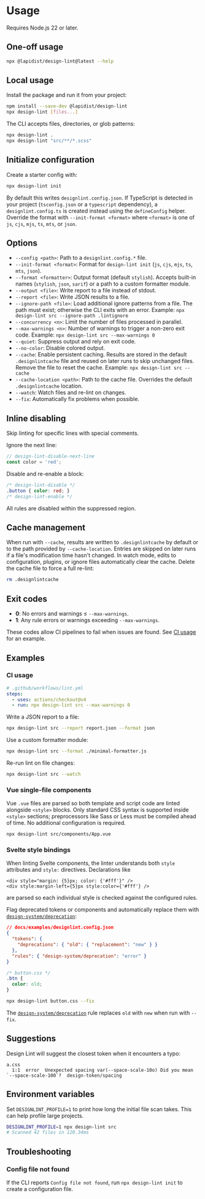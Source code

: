 # Usage

Requires Node.js 22 or later.

## One-off usage

```bash
npx @lapidist/design-lint@latest --help
```

## Local usage

Install the package and run it from your project:

```bash
npm install --save-dev @lapidist/design-lint
npx design-lint [files...]

```

The CLI accepts files, directories, or glob patterns:

```bash
npx design-lint .
npx design-lint "src/**/*.scss"
```

## Initialize configuration

Create a starter config with:

```bash
npx design-lint init
```

By default this writes `designlint.config.json`. If TypeScript is detected in
your project (`tsconfig.json` or a `typescript` dependency), a
`designlint.config.ts` is created instead using the `defineConfig` helper.
Override the format with `--init-format <format>` where `<format>` is one of
`js`, `cjs`, `mjs`, `ts`, `mts`, or `json`.

## Options

- `--config <path>`: Path to a `designlint.config.*` file.
- `--init-format <format>`: Format for `design-lint init` (`js`, `cjs`, `mjs`,
  `ts`, `mts`, `json`).
- `--format <formatter>`: Output format (default `stylish`). Accepts built-in
  names (`stylish`, `json`, `sarif`) or a path to a custom formatter module.
- `--output <file>`: Write report to a file instead of stdout.
- `--report <file>`: Write JSON results to a file.
- `--ignore-path <file>`: Load additional ignore patterns from a file. The
  path must exist; otherwise the CLI exits with an error.
  Example: `npx design-lint src --ignore-path .lintignore`
- `--concurrency <n>`: Limit the number of files processed in parallel.
- `--max-warnings <n>`: Number of warnings to trigger a non-zero exit code.
  Example: `npx design-lint src --max-warnings 0`
- `--quiet`: Suppress output and rely on exit code.
- `--no-color`: Disable colored output.
- `--cache`: Enable persistent caching. Results are stored in the
  default `.designlintcache` file and reused on later runs to skip unchanged
  files. Remove the file to reset the cache.
  Example: `npx design-lint src --cache`
- `--cache-location <path>`: Path to the cache file. Overrides the default
  `.designlintcache` location.
- `--watch`: Watch files and re-lint on changes.
- `--fix`: Automatically fix problems when possible.

## Inline disabling

Skip linting for specific lines with special comments.

Ignore the next line:

```js
// design-lint-disable-next-line
const color = 'red';
```

Disable and re-enable a block:

```css
/* design-lint-disable */
.button { color: red; }
/* design-lint-enable */
```

All rules are disabled within the suppressed region.

## Cache management

When run with `--cache`, results are written to `.designlintcache` by default or
to the path provided by `--cache-location`. Entries are skipped on later runs if
a file's modification time hasn't changed. In watch mode, edits to
configuration, plugins, or ignore files automatically clear the cache. Delete
the cache file to force a full re-lint:

```bash
rm .designlintcache
```

## Exit codes

- **0**: No errors and warnings ≤ `--max-warnings`.
- **1**: Any rule errors or warnings exceeding `--max-warnings`.

These codes allow CI pipelines to fail when issues are found. See [CI usage](#ci-usage) for an example.

## Examples

### CI usage

```yaml
# .github/workflows/lint.yml
steps:
  - uses: actions/checkout@v4
  - run: npx design-lint src --max-warnings 0
```

Write a JSON report to a file:

```bash
npx design-lint src --report report.json --format json
```

Use a custom formatter module:

```bash
npx design-lint src --format ./minimal-formatter.js
```

Re-run lint on file changes:

```bash
npx design-lint src --watch
```

### Vue single-file components

Vue `.vue` files are parsed so both template and script code are linted alongside
`<style>` blocks. Only standard CSS syntax is supported inside `<style>`
sections; preprocessors like Sass or Less must be compiled ahead of time. No
additional configuration is required.

```bash
npx design-lint src/components/App.vue
```

### Svelte style bindings

When linting Svelte components, the linter understands both `style` attributes
and `style:` directives. Declarations like

```svelte
<div style="margin: {5}px; color: {'#fff'}" />
<div style:margin-left={5}px style:color={'#fff'} />
```

are parsed so each individual style is checked against the configured rules.

Flag deprecated tokens or components and automatically replace them with [`design-system/deprecation`](rules/design-system/deprecation.md):

```json
// docs/examples/designlint.config.json
{
  "tokens": {
    "deprecations": { "old": { "replacement": "new" } }
  },
  "rules": { "design-system/deprecation": "error" }
}
```

```css
/* button.css */
.btn {
  color: old;
}
```

```bash
npx design-lint button.css --fix
```

The [`design-system/deprecation`](rules/design-system/deprecation.md) rule replaces `old` with `new` when run with `--fix`.

## Suggestions

Design Lint will suggest the closest token when it encounters a typo:

```text
a.css
  1:1  error  Unexpected spacing var(--space-scale-10o) Did you mean `--space-scale-100`?  design-token/spacing
```

## Environment variables

Set `DESIGNLINT_PROFILE=1` to print how long the initial file scan takes. This can help profile large projects.

```bash
DESIGNLINT_PROFILE=1 npx design-lint src
# Scanned 42 files in 120.34ms
```

## Troubleshooting

### Config file not found

If the CLI reports `Config file not found`, run `npx design-lint init` to create a configuration file.
